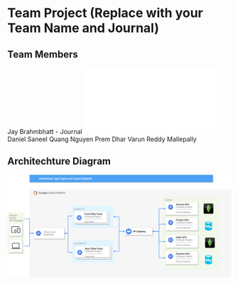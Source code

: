 # Team Project (Replace with your Team Name and Journal)

## Team Members

Jay Brahmbhatt - Journal ![Jay Progress](Journals/JayProgress.md)
Daniel Saneel
Quang Nguyen
Prem Dhar
Varun Reddy Mallepally

## Architechture Diagram

![Architecture Diagram](images/OverallArchitecture.png)
